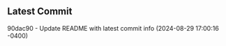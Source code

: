 
## Latest Commit
90dac90 - Update README with latest commit info (2024-08-29 17:00:16 -0400) <Yunxi-Zhou>
